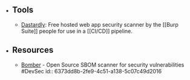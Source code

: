 - ## Tools
	- [Dastardly](https://portswigger.net/burp/dastardly): Free hosted web app security scanner by the [[Burp Suite]] people for use in a [[CI/CD]] pipeline.
- ## Resources
	- [Bomber](https://github.com/devops-kung-fu/bomber) - Open Source SBOM scanner for security vulnerabilities #DevSec
	  id:: 6373dd8b-2fe9-4c51-a138-5c07c49d2016